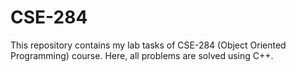 # CSE-284
This repository contains my lab tasks of CSE-284 (Object Oriented Programming) course. Here, all problems are solved using C++.
